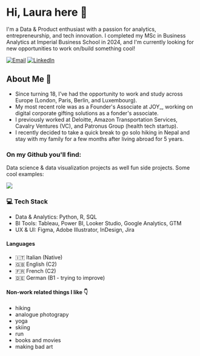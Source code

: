 # Hi, Laura here 👋 

I'm a Data & Product enthusiast with a passion for analytics, entrepreneurship, and tech innovation. I completed my MSc in Business Analytics at Imperial Business School in 2024, and I'm currently looking for new opportunities to work on/build something cool!

[![Email](https://img.shields.io/badge/Email-laura.zecca01%40gmail.com-red?style=for-the-badge&logo=gmail)](mailto:laura.zecca01@gmail.com)
[![LinkedIn](https://img.shields.io/badge/LinkedIn-Laura%20Zecca-blue?style=for-the-badge&logo=linkedin)](https://www.linkedin.com/in/laura-zecca/)

## About Me 👀
- Since turning 18, I’ve had the opportunity to work and study across Europe (London, Paris, Berlin, and Luxembourg).
- My most recent role was as a Founder's Associate at JOY_, working on digital corporate gifting solutions as a fonder's associate.
- I previously worked at Deloitte, Amazon Transportation Services, Cavalry Ventures (VC), and Patronus Group (health tech startup).
- I recently decided to take a quick break to go solo hiking in Nepal and stay with my family for a few months after living abroad for 5 years.

### On my Github you'll find:

Data science & data visualization projects as well fun side projects.
Some cool examples: 

<a href="https://github.com/laurazecca01/personalised-pokemon-game">
  <img align="center" src="https://github-readme-stats.vercel.app/api/pin/?username=laurazecca01&repo=personalised-pokemon-game&theme=dracula" />
</a>



###  💻 Tech Stack

- Data & Analytics: Python, R, SQL
- BI Tools: Tableau, Power BI, Looker Studio, Google Analytics, GTM
- UX & UI: Figma, Adobe Illustrator, InDesign, Jira

#### Languages
- 🇮🇹 Italian (Native)
- 🇬🇧 English (C2)
- 🇫🇷 French (C2)
- 🇩🇪 German (B1 - trying to improve)

#### Non-work related things I like 👇
- hiking
- analogue photograpy
- yoga
- skiing
- run
- books and movies
- making bad art
